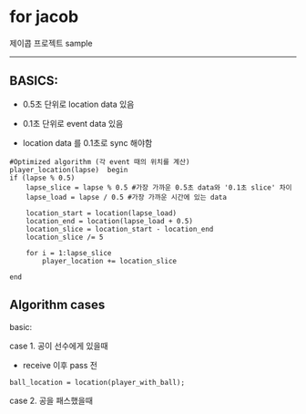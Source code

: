 # for jacob
 
제이콥 프로젝트 sample 
*** 
## BASICS:
- 0.5초 단위로 location data 있음
- 0.1초 단위로 event data 있음 

- location data 를 0.1초로 sync 해야함 
``` 
#Optimized algorithm (각 event 때의 위치를 계산) 
player_location(lapse)  begin 
if (lapse % 0.5) 
	lapse_slice = lapse % 0.5 #가장 가까운 0.5초 data와 '0.1초 slice' 차이 
	lapse_load = lapse / 0.5 #가장 가까운 시간에 있는 data

	location_start = location(lapse_load) 
	location_end = location(lapse_load + 0.5) 
	location_slice = location_start - location_end
	location_slice /= 5  

	for i = 1:lapse_slice
		player_location += location_slice

end 
```



## Algorithm cases 
basic: 

case 1. 공이 선수에게 있을때 
- receive 이후 pass 전 
``` 
ball_location = location(player_with_ball); 
``` 

case 2. 공을 패스했을때 

